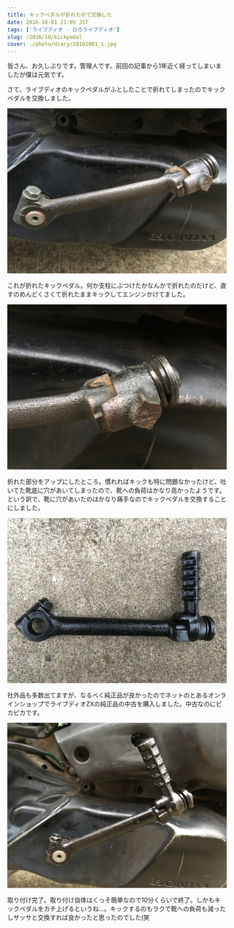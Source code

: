 ```yaml
---
title: キックペダルが折れたので交換した
date: 2016-10-01 21:05 JST
tags: ['ライブディオ - ひろライブディオ']
slug: /2016/10/kickpedal
cover: ./photo/diary/20161001_1.jpg
---
```


<p class="sentence spacing">
皆さん、お久しぶりです。管理人です。前回の記事から1年近く経ってしまいましたが僕は元気です。
</p>

<p class="sentence spacing10">
さて、ライブディオのキックペダルがふとしたことで折れてしまったのでキックペダルを交換しました。
</p>

<div class="center spacing"><img class="img-fluid" src="./photo/diary/20161001_1.jpg" alt=""></div>

<p class="sentence spacing">
これが折れたキックペダル。何か支柱にぶつけたかなんかで折れたのだけど、直すのめんどくさくて折れたままキックしてエンジンかけてました。
</p>

<div class="center spacing"><img class="img-fluid" src="./photo/diary/20161001_2.jpg" alt=""></div>

<p class="sentence spacing">
折れた部分をアップにしたところ。慣れればキックも特に問題なかったけど、吐いてた靴底に穴があいてしまったので、靴への負荷はかなり高かったようです。という訳で、靴に穴があいたのはかなり痛手なのでキックペダルを交換することにしました。
</p>

<div class="center spacing"><img class="img-fluid" src="./photo/diary/20161001_3.jpg" alt=""></div>

<p class="sentence spacing">
社外品も多数出てますが、なるべく純正品が良かったのでネットのとあるオンラインショップでライブディオZXの純正品の中古を購入しました。中古なのにピカピカです。
</p>

<div class="center spacing"><img class="img-fluid" src="./photo/diary/20161001_4.jpg" alt=""></div>

<p class="sentence spacing">
取り付け完了。取り付け自体はくっそ簡単なので10分くらいで終了。しかもキックペダルをカチ上げるというね…。キックするのもラクで靴への負荷も減ったしサッサと交換すれば良かったと思ったのでした(笑
</p>
